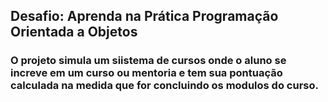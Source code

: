 <h2>Desafio: Aprenda na Prática Programação Orientada a Objetos</h2>
<h3>O projeto simula um siistema de cursos onde o aluno se increve em um curso ou mentoria e tem sua pontuação calculada na medida que for concluindo os modulos do curso.</h3>
